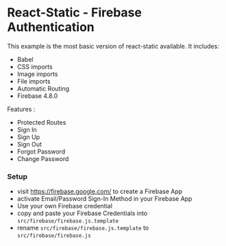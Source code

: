 # React-Static - Firebase Authentication

This example is the most basic version of react-static available. It includes:
- Babel
- CSS imports
- Image imports
- File imports
- Automatic Routing
- Firebase 4.8.0

Features :
- Protected Routes
- Sign In
- Sign Up
- Sign Out
- Forgot Password
- Change Password

### Setup
- visit https://firebase.google.com/ to create a Firebase App
- activate Email/Password Sign-In Method in your Firebase App
- Use your own Firebase credential
- copy and paste your Firebase Credentials into `src/firebase/firebase.js.template`
- rename `src/firebase/firebase.js.template` to `src/firebase/firebase.js`

